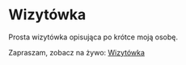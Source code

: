 
# Wizytówka

Prosta wizytówka opisująca po krótce moją osobę.

Zapraszam, zobacz na żywo: [Wizytówka](https://sasinskil.github.io/business-card)



